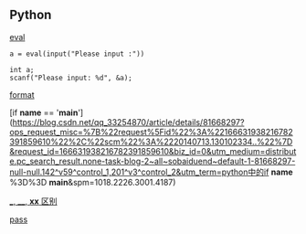 ## Python

[eval](https://blog.csdn.net/qq_26442553/article/details/94396532?ops_request_misc=%7B%22request%5Fid%22%3A%22166610478016782248518020%22%2C%22scm%22%3A%2220140713.130102334..%22%7D&request_id=166610478016782248518020&biz_id=0&utm_medium=distribute.pc_search_result.none-task-blog-2~all~top_positive~default-1-94396532-null-null.142^v59^control_1,201^v3^control_2&utm_term=eval&spm=1018.2226.3001.4187)

```
a = eval(input("Please input :"))

int a;
scanf("Please input: %d", &a);
```

[format](https://blog.csdn.net/qq_45726327/article/details/115042863?ops_request_misc=%7B%22request%5Fid%22%3A%22166610585016782388064375%22%2C%22scm%22%3A%2220140713.130102334..%22%7D&request_id=166610585016782388064375&biz_id=0&utm_medium=distribute.pc_search_result.none-task-blog-2~all~top_positive~default-1-115042863-null-null.142^v59^control_1,201^v3^control_2&utm_term=format&spm=1018.2226.3001.4187)

[if __name__ == '__main__'](https://blog.csdn.net/qq_33254870/article/details/81668297?ops_request_misc=%7B%22request%5Fid%22%3A%22166631938216782391859610%22%2C%22scm%22%3A%2220140713.130102334..%22%7D&request_id=166631938216782391859610&biz_id=0&utm_medium=distribute.pc_search_result.none-task-blog-2~all~sobaiduend~default-1-81668297-null-null.142^v59^control_1,201^v3^control_2&utm_term=python中的if __name__ %3D%3D __main__&spm=1018.2226.3001.4187)

[_, __, __xx__ 区别](https://blog.csdn.net/qq_33254870/article/details/103188897)

[pass](https://blog.csdn.net/violet_echo_0908/article/details/52052054?ops_request_misc=%7B%22request%5Fid%22%3A%22166624905116782417016876%22%2C%22scm%22%3A%2220140713.130102334..%22%7D&request_id=166624905116782417016876&biz_id=0&utm_medium=distribute.pc_search_result.none-task-blog-2~all~top_positive~default-2-52052054-null-null.142^v59^control_1,201^v3^control_2&utm_term=python中的pass&spm=1018.2226.3001.4187)

